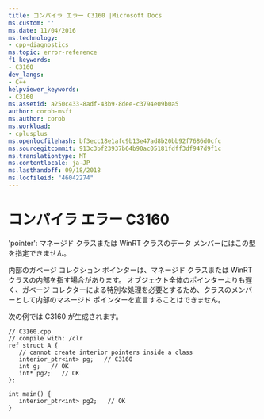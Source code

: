 ```yaml
---
title: コンパイラ エラー C3160 |Microsoft Docs
ms.custom: ''
ms.date: 11/04/2016
ms.technology:
- cpp-diagnostics
ms.topic: error-reference
f1_keywords:
- C3160
dev_langs:
- C++
helpviewer_keywords:
- C3160
ms.assetid: a250c433-8adf-43b9-8dee-c3794e09b0a5
author: corob-msft
ms.author: corob
ms.workload:
- cplusplus
ms.openlocfilehash: bf3ecc18e1afc9b13e47ad8b20bb92f7686d0cfc
ms.sourcegitcommit: 913c3bf23937b64b90ac05181fdff3df947d9f1c
ms.translationtype: MT
ms.contentlocale: ja-JP
ms.lasthandoff: 09/18/2018
ms.locfileid: "46042274"
---
```

# <a name="compiler-error-c3160"></a>コンパイラ エラー C3160

'pointer': マネージド クラスまたは WinRT クラスのデータ メンバーにはこの型を指定できません。

内部のガベージ コレクション ポインターは、マネージド クラスまたは WinRT クラスの内部を指す場合があります。 オブジェクト全体のポインターよりも遅く、ガベージ コレクターによる特別な処理を必要とするため、クラスのメンバーとして内部のマネージド ポインターを宣言することはできません。

次の例では C3160 が生成されます。

```
// C3160.cpp
// compile with: /clr
ref struct A {
   // cannot create interior pointers inside a class
   interior_ptr<int> pg;   // C3160
   int g;   // OK
   int* pg2;   // OK
};

int main() {
   interior_ptr<int> pg2;   // OK
}
```
